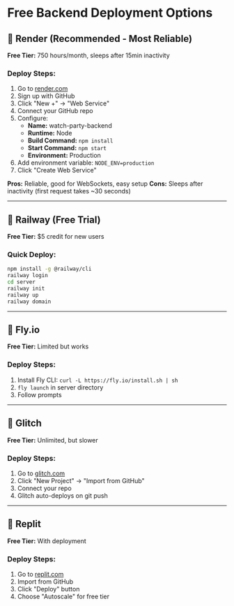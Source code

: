 # Free Backend Deployment Options

## 🥇 **Render (Recommended - Most Reliable)**

**Free Tier:** 750 hours/month, sleeps after 15min inactivity

### Deploy Steps:
1. Go to [render.com](https://render.com)
2. Sign up with GitHub
3. Click "New +" → "Web Service"
4. Connect your GitHub repo
5. Configure:
   - **Name:** watch-party-backend
   - **Runtime:** Node
   - **Build Command:** `npm install`
   - **Start Command:** `npm start`
   - **Environment:** Production
6. Add environment variable: `NODE_ENV=production`
7. Click "Create Web Service"

**Pros:** Reliable, good for WebSockets, easy setup
**Cons:** Sleeps after inactivity (first request takes ~30 seconds)

---

## 🥈 **Railway (Free Trial)**

**Free Tier:** $5 credit for new users

### Quick Deploy:
```bash
npm install -g @railway/cli
railway login
cd server
railway init
railway up
railway domain
```

---

## 🥉 **Fly.io**

**Free Tier:** Limited but works

### Deploy Steps:
1. Install Fly CLI: `curl -L https://fly.io/install.sh | sh`
2. `fly launch` in server directory
3. Follow prompts

---

## 🎯 **Glitch**

**Free Tier:** Unlimited, but slower

### Deploy Steps:
1. Go to [glitch.com](https://glitch.com)
2. Click "New Project" → "Import from GitHub"
3. Connect your repo
4. Glitch auto-deploys on git push

---

## 📱 **Replit**

**Free Tier:** With deployment

### Deploy Steps:
1. Go to [replit.com](https://replit.com)
2. Import from GitHub
3. Click "Deploy" button
4. Choose "Autoscale" for free tier